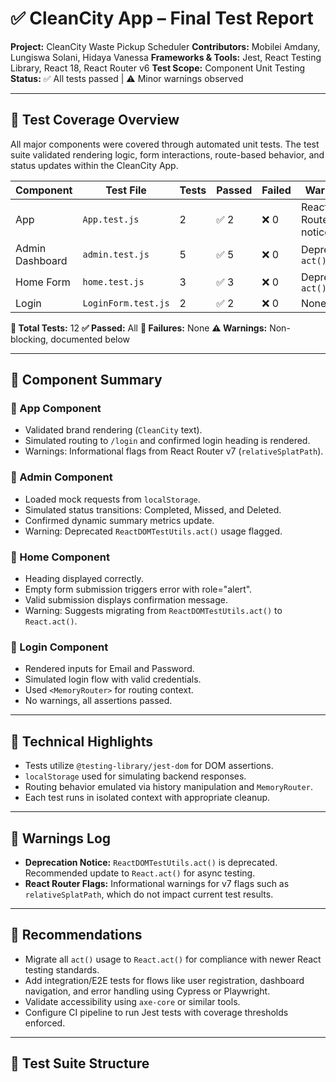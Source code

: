 # ✅ CleanCity App – Final Test Report

**Project:** CleanCity Waste Pickup Scheduler
**Contributors:** Mobilei Amdany, Lungiswa Solani, Hidaya Vanessa
**Frameworks & Tools:** Jest, React Testing Library, React 18, React Router v6
**Test Scope:** Component Unit Testing
**Status:** ✅ All tests passed | ⚠️ Minor warnings observed

---

## 🧾 Test Coverage Overview

All major components were covered through automated unit tests. The test suite validated rendering logic, form interactions, route-based behavior, and status updates within the CleanCity App.

| Component      | Test File             | Tests | Passed | Failed | Warnings               |
|----------------|-----------------------|-------|--------|--------|------------------------|
| App            | `App.test.js`         | 2     | ✅ 2   | ❌ 0   | React Router v7 notice |
| Admin Dashboard| `admin.test.js`       | 5     | ✅ 5   | ❌ 0   | Deprecated `act()`     |
| Home Form      | `home.test.js`        | 3     | ✅ 3   | ❌ 0   | Deprecated `act()`     |
| Login          | `LoginForm.test.js`   | 2     | ✅ 2   | ❌ 0   | None                   |

**🔢 Total Tests:** 12
**✅ Passed:** All
**🚫 Failures:** None
**⚠️ Warnings:** Non-blocking, documented below

---

## 📂 Component Summary

### 🔷 App Component
- Validated brand rendering (`CleanCity` text).
- Simulated routing to `/login` and confirmed login heading is rendered.
- Warnings: Informational flags from React Router v7 (`relativeSplatPath`).

### 🔷 Admin Component
- Loaded mock requests from `localStorage`.
- Simulated status transitions: Completed, Missed, and Deleted.
- Confirmed dynamic summary metrics update.
- Warning: Deprecated `ReactDOMTestUtils.act()` usage flagged.

### 🔷 Home Component
- Heading displayed correctly.
- Empty form submission triggers error with role="alert".
- Valid submission displays confirmation message.
- Warning: Suggests migrating from `ReactDOMTestUtils.act()` to `React.act()`.

### 🔷 Login Component
- Rendered inputs for Email and Password.
- Simulated login flow with valid credentials.
- Used `<MemoryRouter>` for routing context.
- No warnings, all assertions passed.

---

## 🧠 Technical Highlights

- Tests utilize `@testing-library/jest-dom` for DOM assertions.
- `localStorage` used for simulating backend responses.
- Routing behavior emulated via history manipulation and `MemoryRouter`.
- Each test runs in isolated context with appropriate cleanup.

---

## 🚧 Warnings Log

- **Deprecation Notice:** `ReactDOMTestUtils.act()` is deprecated. Recommended update to `React.act()` for async testing.
- **React Router Flags:** Informational warnings for v7 flags such as `relativeSplatPath`, which do not impact current test results.

---

## 🧪 Recommendations

- Migrate all `act()` usage to `React.act()` for compliance with newer React testing standards.
- Add integration/E2E tests for flows like user registration, dashboard navigation, and error handling using Cypress or Playwright.
- Validate accessibility using `axe-core` or similar tools.
- Configure CI pipeline to run Jest tests with coverage thresholds enforced.

---

## 📁 Test Suite Structure

